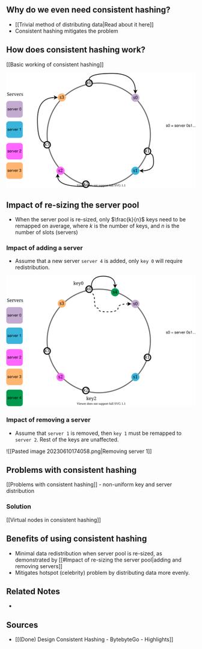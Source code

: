 ## Why do we even need consistent hashing?
- [[Trivial method of distributing data|Read about it here]]
- Consistent hashing mitigates the problem

## How does consistent hashing work?
[[Basic working of consistent hashing]]

![Demonstrating the key to server mapping](Assets/Demonstrating_the_key_to_server_mapping.svg)

## Impact of re-sizing the server pool
- When the server pool is re-sized, only $\frac{k}{n}$ keys need to be remapped on average, where $k$ is the number of keys, and $n$ is the number of slots (servers)

### Impact of adding a server
- Assume that a new server `server 4` is added, only `key 0` will require redistribution.

![Adding server 4](Assets/Adding_server_4_to_consistent_hashing.svg)

### Impact of removing a server
- Assume that `server 1` is removed, then `key 1` must be remapped to `server 2`. Rest of the keys are unaffected.

![[Pasted image 20230610174058.png|Removing server 1]]


## Problems with consistent hashing
[[Problems with consistent hashing]] - non-uniform key and server distribution

### Solution 
[[Virtual nodes in consistent hashing]]

## Benefits of using consistent hashing
- Minimal data redistribution when server pool is re-sized, as demonstrated by [[#Impact of re-sizing the server pool|adding and removing servers]]
- Mitigates hotspot (celebrity) problem by distributing data more evenly.

## Related Notes
- 

## Sources
- [[(Done) Design Consistent Hashing - BytebyteGo - Highlights]]